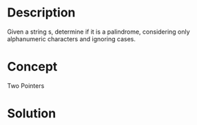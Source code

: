 # Description
Given a string s, determine if it is a palindrome, considering only alphanumeric characters and ignoring cases.
# Concept
Two Pointers

# Solution

```

```
